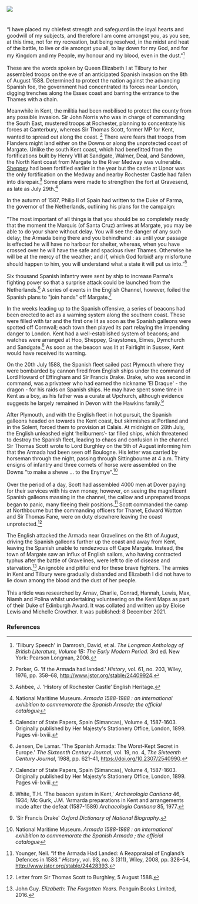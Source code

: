 <a href="https://www.kent-maps.online"><img src="https://www.kent-maps.online/juncture/ve-button.png"></a>
<param ve-config title="The Spanish Armada and Kent " author="Duke of Edinburgh Scheme Participants" layout="vtl" banner="https://upload.wikimedia.org/wikipedia/commons/0/08/La_batalla_de_Gravelinas%2C_por_Nicholas_Hilliard.jpg" description="Research by Duke of Edinburgh Scheme Participants describes the importance of Kent to the invasion plans of the Spanish Armada.">

<!-- Global Entities -->
<param ve-entity eid="Q179224" aliases="Dover"> 
<param title="Folkestone" eid="Q375314">
<param title="Gravesend" eid="Q676689">
<param ve-entity eid="Q1626044" aliases="Sittingbourne">
<param ve-entity eid="Q29303" aliases="Canterbury">
<param ve-entity eid="Q2551894" aliases="Walmer">
<param ve-entity eid="Q1011096" aliases="Deal">
<param ve-entity eid="Q7416497" aliases="Sandown">
<param ve-entity eid="Q618045" aliases="Margate">
<param ve-entity eid="Q1000312" aliases="Sandgate">
<param ve-entity eid="Q7898392" aliases="Upnor">
<param ve-entity eid="Q507517" aliases="Rochester">
<param ve-entity eid="Q1434222" aliases="Medway">
<param ve-entity eid="Q2796278" aliases="Dymchurch">
<param ve-entity eid="Q2483544" aliases="Upchurch">
<param ve-entity eid="Q2455830" aliases="Northbourne">
<param ve-entity eid="Q590422" aliases="Thanet">

<!-- Base map centred on Canterbury -->
<param ve-map center="Q29303" zoom="10">

<!-- Historical map layers -->
<!-- param ve-map-layer active allmaps allmaps-id="09908d6628a5278f" title="OS East Kent 1945" -->

#

“I have placed my chiefest strength and safeguard in the loyal hearts and goodwill of my subjects, and therefore I am come amongst you, as you see, at this time, not for my recreation, but being resolved, in the midst and heat of the battle, to live or die amongst you all, to lay down for my God, and for my Kingdom and my People, my honour and my blood, even in the dust."[^ref1]
<br><br>
These are the words spoken by Queen Elizabeth I at Tilbury to her assembled troops on the eve of an anticipated Spanish invasion on the 8th of August 1588.  Determined to protect the nation against the advancing Spanish foe, the government had concentrated its forces near London, digging trenches along the Essex coast and barring the entrance to the Thames with a chain. 
<param ve-image url="https://upload.wikimedia.org/wikipedia/commons/a/ae/Ignoto%2C_elisabetta_I_d%27inghilterra%2C_1588_caFXD.jpg" label="Elisabetta I d'Inghilterra, 1588" attribution="Sailko, Public domain, via Wikimedia Commons, Toledo Museum of Art">

Meanwhile in Kent, the militia had been mobilised to protect the county from any possible invasion. Sir John Norris who was in charge of commanding the South East, mustered troops at Rochester, planning to concentrate his forces at Canterbury, whereas Sir Thomas Scott, former MP for Kent, wanted to spread out along the coast. [^ref2] There were fears that troops from Flanders might land either on the Downs or along the unprotected coast of Margate. Unlike the south Kent coast, which had benefitted from the fortifications built by Henry VIII at Sandgate, Walmer, Deal, and Sandown, the North Kent coast from Margate to the River Medway was vulnerable. [Sheppey](/16c/16c-sheppey-at-war) had been fortified earlier in the year but the castle at Upnor was the only fortification on the Medway and nearby Rochester Castle had fallen into disrepair.[^ref3] Some plans were made to strengthen the fort at Gravesend, as late as July 29th.[^ref4] 
<param ve-image url="https://upload.wikimedia.org/wikipedia/commons/8/85/Sir_Thomas_Scott_%281535-1594%29.jpg" label="Sir Thomas Scott" attribution="Samuel De Wilde, Public domain, via Wikimedia Commons">
<param ve-map center="Q29303" zoom="10">

In the autumn of 1587, Philip II of Spain had written to the Duke of Parma, the governor of the Netherlands, outlining his plans for the campaign: 
<br><br>
”The most important of all things is that you should be so completely ready that the moment the Marquis (of Santa Cruz) arrives at Margate, you may be able to do your share without delay. You will see the danger of any such delay; the Armada being there and you behindhand : as until your passage is effected he will have no harbour for shelter, whereas, when you have crossed over he will have the safe and spacious river Thames. Otherwise he will be at the mercy of the weather; and if, which God forbid! any misfortune should happen to him, you will understand what a state it will put us into.”[^ref5] 
<br><br>
Six thousand Spanish infantry were sent by ship to increase Parma's fighting power so that a surprise attack could be launched from the Netherlands.[^ref6] A series of events in the English Channel, however, foiled the Spanish plans to "join hands" off Margate.[^ref7] 
<param ve-image url="https://upload.wikimedia.org/wikipedia/commons/6/62/The_track_of_the_Armada_around_Britain_and_Ireland_RMG_L8270.jpg" label="The track of the Armada around Britian and Ireland - The Armada Plates BM 1888,1221.8.12" attribution="Augustine Ryther, Public domain, via Wikimedia Commons">
<param ve-map center="Q618045" zoom="15">

In the weeks leading up to the Spanish offensive, a series of beacons had been erected to act as a warning system along the southern coast. These were filled with tar and the first one lit as soon as the Spanish galleons were spotted off Cornwall; each town then played its part relaying the impending danger to London. Kent had a well-established system of beacons; and watches were arranged at Hoo, Sheppey, Graystones, Elmes, Dymchurch and Sandgate.[^ref8] As soon as the beacon was lit at Fairlight in Sussex, Kent would have received its warning.
<param ve-image url="https://upload.wikimedia.org/wikipedia/commons/f/f1/A_Map_of_the_Beacons_in_Kent_%28BM_1872%2C0113.1137%29.jpg" label="A Map of the Beacons in Kent (BM 1872,0113.1137)" attribution="British Museum, Public domain, via Wikimedia Commons">

On the 20th July 1588, the Spanish fleet sailed past Plymouth where they were bombarded by cannon fired from English ships under the command of Lord Howard of Effingham and Sir Francis Drake. Drake, who was second in command, was a privateer who had earned the nickname 'El Draque' - the dragon - for his raids on Spanish ships. He may have spent some time in Kent as a boy, as his father was a curate at Upchurch, although evidence suggests he largely remained in Devon with the Hawkins family.[^ref9] 
<param ve-image url="https://upload.wikimedia.org/wikipedia/commons/d/d9/St._Mary_the_Virgin_Church%2C_Upchurch_-_geograph.org.uk_-_2210058.jpg" label="St Mary the Virgin Church, Upchurch" attribution="Roger Smith" license="CC BY-SA 2.0">
<!-- Base map centred on Upchurch -->
<param ve-map center="Q2483544" zoom="10">

After Plymouth, and with the English fleet in hot pursuit, the Spanish galleons headed on towards the Kent coast, but skirmishes at Portland and in the Solent, forced them to provision at Calais.   At midnight on 28th July, the English unleashed eight ‘hellburners’- tar filled ships, which threatened to destroy the Spanish fleet, leading to chaos and confusion in the channel. Sir Thomas Scott wrote to Lord Burghley on the 5th of August informing him that the Armada had been seen off Boulogne. His letter was carried by horseman through the night, passing through Sittingbourne at 4 a.m. Thirty ensigns of infantry and three cornets of horse were assembled on the Downs "to make a shewe ... to the Enymye".[^ref10] 
<br><br>
Over the period of a day, Scott had assembled 4000 men at Dover paying for their services with his own money, however, on seeing the magnificent Spanish galleons massing in the channel, the callow and unprepared troops began to panic, many fleeing their positions.[^ref11] Scott commanded the camp at Northbourne but the commanding officers for Thanet, Edward Wotton and Sir Thomas Fane, were on duty elsewhere leaving the coast unprotected.[^ref12] 
<param ve-image url="https://upload.wikimedia.org/wikipedia/commons/1/17/Invincible_Armada.jpg" label="Invincible Armada" attribution="Royal Museums Greenwich, Public domain, via Wikimedia Commons">
<param ve-map center="Q179224" zoom="10">

The English attacked the Armada near Gravelines on the 8th of August, driving the Spanish galleons further up the coast and away from Kent, leaving the Spanish unable to rendezvous off Cape Margate.  Instead, the town of Margate saw an influx of English sailors, who having contracted typhus after the battle of Gravelines, were left to die of disease and starvation.[^ref13] An ignoble and pitiful end for these brave fighters. The armies in Kent and Tilbury were gradually disbanded and Elizabeth I did not have to lie down among the blood and the dust of her people. 
<br><br>
This article was researched by Arnav, Charlie, Conrad, Hannah, Lewis, Max, Niamh and Polina whilst undertaking volunteering on the Kent Maps as part of their Duke of Edinburgh Award. It was collated and written up by Eloise Lewis and Michelle Crowther. It was published: 8 December 2021.
<param ve-image url="https://upload.wikimedia.org/wikipedia/commons/4/45/Loutherbourg-Spanish_Armada.jpg" label="Spanish Armada, 8th August 1588" attribution="Philip James de Loutherbourg, Public domain, via Wikimedia Commons">
<param ve-map center="Q618045" zoom="10">

### References

[^ref1]: 'Tilbury Speech' in Damrosh, David, et al. _The Longman Anthology of British Literature, Volume 1B: The Early Modern Period._ 3rd ed. New York: Pearson Longman, 2006.
[^ref2]: Parker, G. 'If the Armada had landed.' _History_, vol. 61, no. 203, Wiley, 1976, pp. 358–68, http://www.jstor.org/stable/24409924. 
[^ref3]: Ashbee, J. 'History of Rochester Castle’ English Heritage.
[^ref4]: National Maritime Museum. _Armada 1588-1988 : an international exhibition to commemorate the Spanish Armada; the official catalogue_
[^ref5]: Calendar of State Papers, Spain (Simancas), Volume 4, 1587-1603. Originally published by Her Majesty's Stationery Office, London, 1899. Pages vii-lxviii.
[^ref6]: Jensen, De Lamar. 'The Spanish Armada: The Worst-Kept Secret in Europe.' _The Sixteenth Century Journal_, vol. 19, no. 4, _The Sixteenth Century Journal_, 1988, pp. 621–41, https://doi.org/10.2307/2540990.
[^ref7]: Calendar of State Papers, Spain (Simancas), Volume 4, 1587-1603. Originally published by Her Majesty's Stationery Office, London, 1899. Pages vii-lxviii.
[^ref8]: White, T.H. 'The beacon system in Kent,' _Archaeologia Cantiana_ 46, 1934; Mc Gurk, J.M. 'Armarda preparations in Kent and arrangements made after the defeat (1587-1589) _Archaeologia Cantiana_ 85, 1977.
[^ref9]: 'Sir Francis Drake' _Oxford Dictionary of National Biography_.
[^ref9]: Parker, G. 'If the Armada had landed.' _History_, vol. 61, no. 203, Wiley, 1976, pp. 358–68, http://www.jstor.org/stable/24409924. 
[^ref10]: National Maritime Museum. _Armada 1588-1988 : an international exhibition to commemorate the Spanish Armada ; the official catalogue_
[^ref11]: Younger, Neil. “If the Armada Had Landed: A Reappraisal of England’s Defences in 1588.” _History_, vol. 93, no. 3 (311), Wiley, 2008, pp. 328–54, http://www.jstor.org/stable/24428393.
[^ref12]: Letter from Sir Thomas Scott to Burghley, 5 August 1588.
[^ref13]: John Guy. _Elizabeth: The Forgotten Years._ Penguin Books Limited, 2016. 
<param ve-image url="https://upload.wikimedia.org/wikipedia/commons/7/7b/Elizabeth_I_%28Armada_Portrait%29.jpg" label="Elizabeth I, Armada Portrait" attribution="Formerly attributed to George Gower, Public domain, via Wikimedia Commons">
